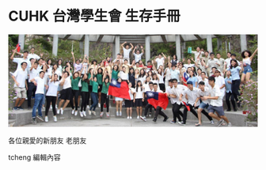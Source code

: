 # CUHK 台灣學生會 生存手冊

![](/assets/14615655_1573387632686697_8475869347044636714_o.jpg)

各位親愛的新朋友 老朋友

tcheng 編輯內容

